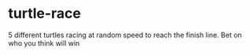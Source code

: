 # turtle-race

5 different turtles racing at random speed to reach the finish line. Bet on who you think will win
